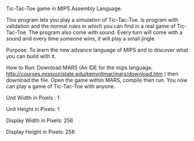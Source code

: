 Tic-Tac-Toe game in MIPS Assembly Language.

This program lets you play a simulation of Tic-Tac-Toe. Is program with validation and the normal rules in which you can find in a real game of Tic-Tac-Toe. The program also come with sound. Every turn will come with a sound and every time someone wins, it will play a small jingle.

Purpose: To learn the new advance language of MIPS and to discover what you can build with it.

How to Run: Download MARS (An IDE for the mips language. http://courses.missouristate.edu/kenvollmar/mars/download.htm ) then download the file. Open the game within MARS, compile then run. You now can play a game of Tic-Tac-Toe with anyone.

Unit Width in Pixels : 1

Unit Height in Pixels: 1

Display Width in Pixels: 256

Display Height in Pixels: 256

